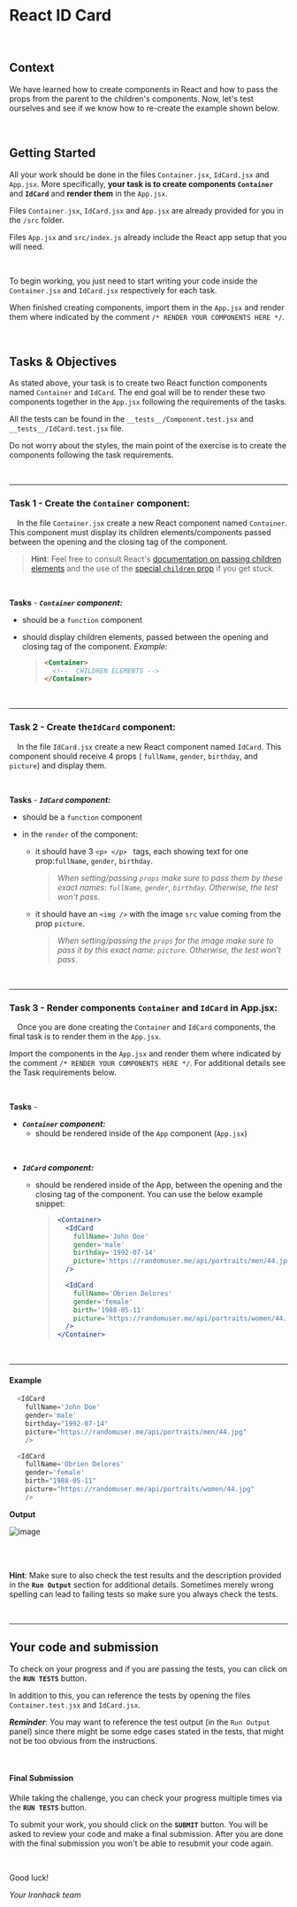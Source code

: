 # React ID Card

<br>

## Context

We have learned how to create components in React and how to pass the props from the parent to the children's components. Now, let's test ourselves and see if we know how to re-create the example shown below.

<br>

## Getting Started

All your work should be done in the files `Container.jsx`, `IdCard.jsx` and `App.jsx`.
More specifically, **your task is to create components `Container`** and **`IdCard`** and **render them** in the `App.jsx`.

Files `Container.jsx`, `IdCard.jsx` and `App.jsx` are already provided for you in the `/src` folder.

Files `App.jsx` and `src/index.js` already include the React app setup that you will need.

<br>

To begin working, you just need to start writing your code inside the `Container.jsx` and `IdCard.jsx` respectively for each task.

When finished creating components, import them in the `App.jsx` and render them where indicated by the comment `/* RENDER YOUR COMPONENTS HERE */`.

<br>

## Tasks & Objectives

As stated above, your task is to create two React function components named `Container` and `IdCard`. The end goal will be to render these two components together in the `App.jsx` following the requirements of the tasks.

All the tests can be found in the `__tests__/Component.test.jsx` and `__tests__/IdCard.test.jsx` file.

Do not worry about the styles, the main point of the exercise is to create the components following the task requirements.

<br>

<hr>

### Task 1 - Create the `Container` component:

⠀
In the file `Container.jsx` create a new React component named `Container`.
This component must display its children elements/components passed between the opening and the closing tag of the component.

> **Hint**: Feel free to consult React's [documentation on passing children elements](https://reactjs.org/docs/composition-vs-inheritance.html) and the use of the [special `children` prop](https://reactjs.org/docs/glossary.html#propschildren) if you get stuck.

<br>

**Tasks** - **_`Container` component:_**

- should be a `function` component

- should display children elements, passed between the opening and closing tag of the component. _Example:_

  > ```html
  > <Container>
  >   <!--  CHILDREN ELEMENTS -->
  > </Container>
  > ```

<br>

<hr>

### Task 2 - Create the`IdCard` component:

⠀
In the file `IdCard.jsx` create a new React component named `IdCard`.
This component should receive 4 props ( `fullName`, `gender`, `birthday`, and `picture`) and display them.

<br>

**Tasks** - **_`IdCard` component:_**

- should be a `function` component

- in the `render` of the component:

  - it should have 3 `<p> </p> ` tags, each showing text for one prop:`fullName`, `gender`, `birthday`.

    > _When setting/passing `props` make sure to pass them by these exact names:_
    > _`fullName`, `gender`, `birthday`. Otherwise, the test won't pass_.

  - it should have an `<img />` with the image `src` value coming from the prop `picture`.

    > _When setting/passing the `props` for the image make sure to pass it by this exact name:_
    > _`picture`. Otherwise, the test won't pass_.

<br>

<hr>

### Task 3 - Render components `Container` and `IdCard` in App.jsx:

⠀
Once you are done creating the `Container` and `IdCard` components, the final task is to render them in the `App.jsx`.

Import the components in the `App.jsx` and render them where indicated by the comment `/* RENDER YOUR COMPONENTS HERE */`. For additional details see the Task requirements below.

<br>

**Tasks** -

- **_`Container` component:_**
  - should be rendered inside of the `App` component (`App.jsx`)

<br>

- **_`IdCard` component:_**

  - should be rendered inside of the App, between the opening and the closing tag of the <Container> </Container> component.
    You can use the below example snippet:

    > ```jsx
    > <Container>
    >   <IdCard
    >     fullName='John Doe'
    >     gender='male'
    >     birthday='1992-07-14'
    >     picture='https://randomuser.me/api/portraits/men/44.jpg'
    >   />
    >
    >   <IdCard
    >     fullName='Obrien Delores'
    >     gender='female'
    >     birth='1988-05-11'
    >     picture='https://randomuser.me/api/portraits/women/44.jpg'
    >   />
    > </Container>
    > ```

<br>

---

#### Example

```js
  <IdCard
    fullName='John Doe'
    gender='male'
    birthday="1992-07-14"
    picture="https://randomuser.me/api/portraits/men/44.jpg"
    />

  <IdCard
    fullName='Obrien Delores'
    gender='female'
    birth="1988-05-11"
    picture="https://randomuser.me/api/portraits/women/44.jpg"
    />
```

**Output**

![image](https://i.imgur.com/joAAtL7.png)

<br>

<br>

**Hint**: Make sure to also check the test results and the description provided in the **`Run Output`** section for additional details. Sometimes merely wrong spelling can lead to failing tests so make sure you always check the tests.

<br>

<hr>


## Your code and submission

To check on your progress and if you are passing the tests, you can click on the **`RUN TESTS`** button.

In addition to this, you can reference the tests by opening the files `Container.test.jsx` and `IdCard.jsx`.

**_Reminder_**: You may want to reference the test output (in the `Run Output` panel) since there might be some edge cases stated in the tests, that might not be too obvious from the instructions.

<br>

#### Final Submission

While taking the challenge, you can check your progress multiple times via the **`RUN TESTS`** button.

To submit your work, you should click on the **`SUBMIT`** button. You will be asked to review your code and make a final submission. After you are done with the final submission you won't be able to resubmit your code again.

<br>

Good luck!

_Your Ironhack team_
